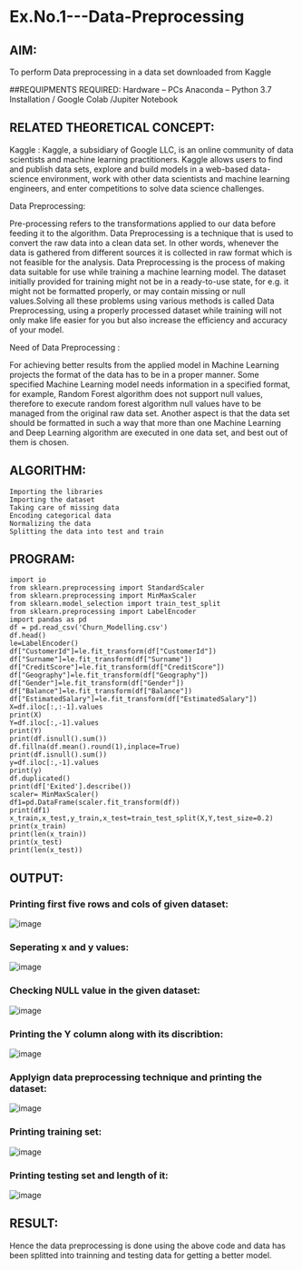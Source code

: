 # Ex.No.1---Data-Preprocessing
## AIM:

To perform Data preprocessing in a data set downloaded from Kaggle

##REQUIPMENTS REQUIRED:
Hardware – PCs
Anaconda – Python 3.7 Installation / Google Colab /Jupiter Notebook

## RELATED THEORETICAL CONCEPT:

Kaggle :
Kaggle, a subsidiary of Google LLC, is an online community of data scientists and machine learning practitioners. Kaggle allows users to find and publish data sets, explore and build models in a web-based data-science environment, work with other data scientists and machine learning engineers, and enter competitions to solve data science challenges.

Data Preprocessing:

Pre-processing refers to the transformations applied to our data before feeding it to the algorithm. Data Preprocessing is a technique that is used to convert the raw data into a clean data set. In other words, whenever the data is gathered from different sources it is collected in raw format which is not feasible for the analysis.
Data Preprocessing is the process of making data suitable for use while training a machine learning model. The dataset initially provided for training might not be in a ready-to-use state, for e.g. it might not be formatted properly, or may contain missing or null values.Solving all these problems using various methods is called Data Preprocessing, using a properly processed dataset while training will not only make life easier for you but also increase the efficiency and accuracy of your model.

Need of Data Preprocessing :

For achieving better results from the applied model in Machine Learning projects the format of the data has to be in a proper manner. Some specified Machine Learning model needs information in a specified format, for example, Random Forest algorithm does not support null values, therefore to execute random forest algorithm null values have to be managed from the original raw data set.
Another aspect is that the data set should be formatted in such a way that more than one Machine Learning and Deep Learning algorithm are executed in one data set, and best out of them is chosen.


## ALGORITHM:
```
Importing the libraries
Importing the dataset
Taking care of missing data
Encoding categorical data
Normalizing the data
Splitting the data into test and train
```
## PROGRAM:
```
import io
from sklearn.preprocessing import StandardScaler
from sklearn.preprocessing import MinMaxScaler
from sklearn.model_selection import train_test_split
from sklearn.preprocessing import LabelEncoder
import pandas as pd
df = pd.read_csv('Churn_Modelling.csv')
df.head()
le=LabelEncoder()
df["CustomerId"]=le.fit_transform(df["CustomerId"])
df["Surname"]=le.fit_transform(df["Surname"])
df["CreditScore"]=le.fit_transform(df["CreditScore"])
df["Geography"]=le.fit_transform(df["Geography"])
df["Gender"]=le.fit_transform(df["Gender"])
df["Balance"]=le.fit_transform(df["Balance"])
df["EstimatedSalary"]=le.fit_transform(df["EstimatedSalary"])
X=df.iloc[:,:-1].values
print(X)
Y=df.iloc[:,-1].values
print(Y)
print(df.isnull().sum())
df.fillna(df.mean().round(1),inplace=True)
print(df.isnull().sum())
y=df.iloc[:,-1].values
print(y)
df.duplicated()
print(df['Exited'].describe())
scaler= MinMaxScaler()
df1=pd.DataFrame(scaler.fit_transform(df))
print(df1)
x_train,x_test,y_train,x_test=train_test_split(X,Y,test_size=0.2)
print(x_train)
print(len(x_train))
print(x_test)
print(len(x_test))
```

## OUTPUT:
### Printing first five rows and cols of given dataset:
![image](https://user-images.githubusercontent.com/94228215/229541074-69e3db1d-6076-478f-ae3b-b0599af08633.png)
### Seperating x and y values:
![image](https://user-images.githubusercontent.com/94228215/229542411-6256aaaf-76b9-4da4-be93-382f89c4f034.png)


### Checking NULL value in the given dataset:
![image](https://user-images.githubusercontent.com/94228215/229541986-6e613e82-9b28-4bef-8d6a-3c091514b5bd.png)

### Printing the Y column along with its discribtion:
![image](https://user-images.githubusercontent.com/94228215/229541916-f145d65c-0d08-42ab-9eb9-1ed7512bad8a.png)

### Applyign data preprocessing technique and printing the dataset:
![image](https://user-images.githubusercontent.com/94228215/229541780-7b4eb179-5afa-4910-b0c6-8eadc941ac54.png)


### Printing training set:
![image](https://user-images.githubusercontent.com/94228215/229541705-6a3b51b1-840e-42a6-ab20-4e93c805b2ff.png)

### Printing testing set and length of it:
![image](https://user-images.githubusercontent.com/94228215/229541645-332a54ad-fe9e-4eaa-9a0d-1a6ec79d3eea.png)


## RESULT:
Hence the data preprocessing is done using the above code and data has been splitted into trainning and testing data for getting a better model.

